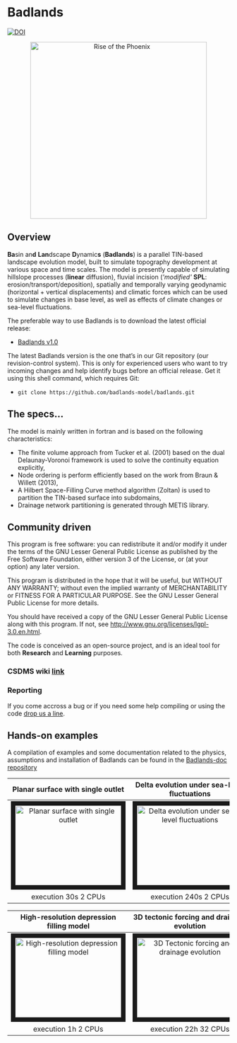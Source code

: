 Badlands
=====
[![DOI](https://zenodo.org/badge/16678/badlands-model/badlands.svg)](https://zenodo.org/badge/latestdoi/16678/badlands-model/badlands)

<div align="center">
    <img width=400 src="https://github.com/badlands-model/Badlands-doc/blob/master/figures/riseofthephoenix.png" alt="Rise of the Phoenix" title="Example of Landscape evolution with Badlands"</img>
</div>

## Overview

**Ba**sin an**d** **Lan**dscape **D**ynamic**s** (**Badlands**) is a parallel TIN-based landscape evolution model, built to simulate topography development at various space and time scales. The model is presently capable of simulating hillslope processes (**linear** diffusion), fluvial incision (*'modified'* **SPL**:  erosion/transport/deposition), spatially and temporally varying geodynamic (horizontal + vertical displacements) and climatic forces which can be used to simulate changes in base level, as well as effects of climate changes or sea-level fluctuations. 

The preferable way to use Badlands is to download the latest official release:
* <a href='https://github.com/badlands-model/badlands/releases'>Badlands v1.0<a/>

The latest Badlands version is the one that’s in our Git repository (our revision-control system). This is only for experienced users who want to try incoming changes and help identify bugs before an official release. Get it using this shell command, which requires Git:
* `git clone https://github.com/badlands-model/badlands.git`

## The specs...

The model is mainly written in fortran and is based on the following characteristics: 
* The finite volume approach from Tucker et al. (2001) based on the dual Delaunay-Voronoi framework is used to solve the continuity equation explicitly, 
* Node ordering is perform efficiently based on the work from Braun & Willett (2013),
* A Hilbert Space-Filling Curve method algorithm (Zoltan) is used to partition the TIN-based surface into subdomains,
* Drainage network partitioning is generated through METIS library. 

## Community driven

This program is free software: you can redistribute it and/or modify it under the terms of the GNU Lesser General Public License as published by the Free Software Foundation, either version 3 of the License, or (at your option) any later version.

This program is distributed in the hope that it will be useful, but WITHOUT ANY WARRANTY; without even the implied warranty of MERCHANTABILITY or FITNESS FOR A PARTICULAR PURPOSE.  See the GNU Lesser General Public License for more details.

You should have received a copy of the GNU Lesser General Public License along with this program.  If not, see <http://www.gnu.org/licenses/lgpl-3.0.en.html>.

The code is conceived as an open-source project, and is an ideal tool for both **Research** and **Learning** purposes.

### CSDMS wiki [link](http://csdms.colorado.edu/wiki/Model:Badlands)

### Reporting  

If you come accross a bug or if you need some help compiling or using the code [drop us a line](badlandsmodel@gmail.com).

## Hands-on examples

A compilation of examples and some documentation related to the physics, assumptions and installation of Badlands can be found in the <a href='https://github.com/badlands-model/Badlands-doc'>Badlands-doc repository<a/>


| Planar surface with single outlet| Delta evolution under sea-level fluctuations | Climatic forcing on drainage evolution| 
| :-------------: |:-------------:|:-------------:| 
| <a href="http://www.youtube.com/watch?feature=player_embedded&v=lORa_EPs15Y" target="_blank"><img src="http://img.youtube.com/vi/lORa_EPs15Y/0.jpg" alt="Planar surface with single outlet" width="240" height="180" border="10" /></a> | <a href="http://www.youtube.com/watch?feature=player_embedded&v=nX0EDM2-oTc" target="_blank"><img src="http://img.youtube.com/vi/nX0EDM2-oTc/0.jpg" alt="Delta evolution under sea-level fluctuations" width="240" height="180" border="10" /></a> | <a href="http://www.youtube.com/watch?feature=player_embedded&v=2ibm8I1GvT8" target="_blank"><img src="http://img.youtube.com/vi/2ibm8I1GvT8/0.jpg" alt="Climatic forcing on drainage evolution" width="240" height="180" border="10" /></a> |
| execution 30s 2 CPUs |execution 240s 2 CPUs|execution 620s 2 CPUs|

| High-resolution depression filling model | 3D tectonic forcing and drainage evolution| Landscape evolution over continental scale | 
| :-------------: |:-------------:|:-------------:| 
| <a href="http://www.youtube.com/watch?feature=player_embedded&v=R16jZ2VT-ik" target="_blank"><img src="http://img.youtube.com/vi/R16jZ2VT-ik/0.jpg" alt="High-resolution depression filling model" width="240" height="180" border="10" /></a> | <a href="http://www.youtube.com/watch?feature=player_embedded&v=20Z92nnnpQY" target="_blank"><img src="http://img.youtube.com/vi/20Z92nnnpQY/0.jpg" alt="3D Tectonic forcing and drainage evolution" width="240" height="180" border="10" /></a> | <a href="http://www.youtube.com/watch?feature=player_embedded&v=ke2c9Ybb6LM" target="_blank"><img src="http://img.youtube.com/vi/ke2c9Ybb6LM/0.jpg" alt="Landscape evolution over continental scale" width="240" height="180" border="10" /></a> |
| execution 1h 2 CPUs |execution 22h 32 CPUs|execution 4h 16 CPUs|
